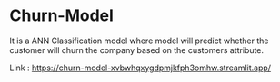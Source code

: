 # Churn-Model
It is a ANN Classification model where model will predict whether the customer will churn the company based on the customers attribute.

Link : https://churn-model-xvbwhqxygdpmjkfph3omhw.streamlit.app/
